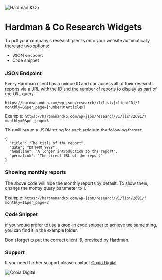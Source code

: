 ![Hardman & Co](https://raw.github.com/copiadigital/hardmanco_widgets/master/images/hardman-co.svg)
# Hardman & Co Research Widgets

To pull your company's research pieces onto your website automatically there are two options:

- JSON endpoint
- Code snippet

### JSON Endpoint
Every Hardman client has a unique ID and can access all of their research reports via a URL with the ID and the number of reports to display as part of the URL query.

`https://hardmanandco.com/wp-json/research/v1/list/[clientID]/?monthly=0&per_page=[numberOfArticles]`

Example:
`https://hardmanandco.com/wp-json/research/v1/list/2691/?monthly=0&per_page=3`

This will return a JSON string for each article in the following format:

```
{
  "title": "The title of the report",
  "date": "DD MMM YYYY",
  "headline": "A longer introduction to the report",
  "permalink": "The direct URL of the report"
}
```

### Showing monthly reports
The above code will hide the monthly reports by default. To show them, change the montly query parameter to 1.

Example:
`https://hardmanandco.com/wp-json/research/v1/list/2691/?monthly=1&per_page=3`

### Code Snippet
If you would prefer to use a drop-in code snippet to achieve the same thing, you can find it in the example folder.

Don't forget to put the correct client ID, provided by Hardman.

### Support
If you need further support please contact [Copia Digital](https://www.copiadigital.com)

![Copia Digital](https://raw.github.com/copiadigital/hardmanco_widgets/master/images/copia.svg)
